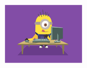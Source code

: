 
<div align=center>
<img src="https://github.com/ZhouZeJiang/IMAGE/blob/main/5.gif" width="50%" height="30%">
</div>

